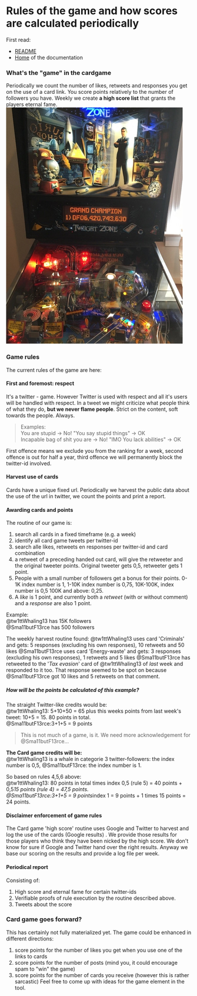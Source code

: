 # Rules of the game and how scores are calculated periodically

First read:
- [README](../README.md)
- [Home](Home.md) of the documentation

### What's the "game" in the cardgame
Periodically we count the number of likes, retweets and responses you get on the use of a card link. You score points relatively to the number of followers you have. Weekly we create **a high score list** that grants the players eternal fame. 
![Grand score list all times](../Images/grand-champion.jpg)

### Game rules
The current rules of the game are here:

#### First and foremost: respect 
It's a twitter - game. However Twitter is used with respect and all it's users will be handled with respect. In a tweet we might criticize what people think of what they do, **but we never flame people**. Strict on the content, soft towards the people. Always. 
> Examples:<br/>
> You are stupid -> No! "You say stupid things" -> OK <br/>
> Incapable bag of shit you are -> No! "IMO You lack abilities" -> OK

First offence means we exclude you from the ranking for a week, second offence is out for half a year, third offence we will permanently block the twitter-id involved.

#### Harvest use of cards
Cards have a unique fixed url. Periodically we harvest the public data about the use of the url in twitter, we count the points and print a report.

#### Awarding cards and points
The routine of our game is: 
1. search all cards in a fixed timeframe (e.g. a week)
2. identify all card game tweets per twitter-id
3. search alle likes, retweets en responses per twitter-id and card combination
4. a retweet of a preceding handed out card, will give the retweeter and the original tweeter points. Original tweeter gets 0,5, retweeter gets 1 point.
5. People with a small number of followers get a bonus for their points. 0-1K index number is 1, 1-10K index number is 0,75, 10K-100K, index number is 0,5 100K and above: 0,25.
6. A _like_ is 1 point, and currently both a _retweet_ (with or without comment) and a _response_ are also 1 point.

Example:<br/>
@tw1ttWhaling13 has 15K followers<br/>
@Sma11butF13rce has 500 followers<br/>

The weekly harvest routine found:
@tw1ttWhaling13 uses card 'Criminals' and gets: 5 responses (excluding his own responses), 10 retweets and 50 likes
@Sma11butF13rce uses card 'Energy-waste' and gets: 3 responses (excluding his own responses), 1 retweets and 5 likes
@Sma11butF13rce has retweeted to the '_Tax evasion_' card of @tw1ttWhaling13 of _last_ week and responded to it too. That response seemed to be spot on because @Sma11butF13rce got 10 likes and 5 retweets on that comment.

##### How will be the points be calculated of this example?
The straight Twitter-like credits would be: <br/>
@tw1ttWhaling13: 5+10+50 = 65 plus this weeks points from last week's tweet: 10+5 = 15. 80 points in total.<br/>
@Sma11butF13rce:3+1+5 = 9 points<br/>

> This is not much of a game, is it. We need more acknowledgement for @Sma11butF13rce...

**The Card game credits will be:** <br/>
@tw1ttWhaling13 is a whale in categorie 3 twitter-followers: the index number is 0,5, @Sma11butF13rce: the index number is 1.

So based on rules 4,5,6 above: <br/>
@tw1ttWhaling13: 80 points in total times index 0,5 (rule 5) = 40 points + 0,5*15 points (rule 4) = 47,5 points.  <br/>
@Sma11butF13rce:3+1+5 = 9 points*index 1 = 9 points + 1 times 15 points = 24 points.

#### Disclaimer enforcement of game rules
The Card game 'high score' routine uses Google and Twitter to harvest and log the use of the cards (Google results) . We provide those results for those players who think they have been nicked by the high score.
We don't know for sure if Google and Twitter hand over the right results. Anyway we base our scoring on the results and provide a log file per week.

#### Periodical report
Consisting of: 
1. High score and eternal fame for certain twitter-ids
2. Verifiable proofs of rule execution by the routine described above.
3. Tweets about the score

### Card game goes forward?
This has certainly not fully materialized yet. The game could be enhanced in different directions: 
1. score points for the number of likes you get when you use one of the links to cards
2. score points for the number of posts (mind you, it could encourage spam to "win" the game)
3. score points for the number of cards you receive (however this is rather sarcastic)
Feel free to come up with ideas for the game element in the tool.